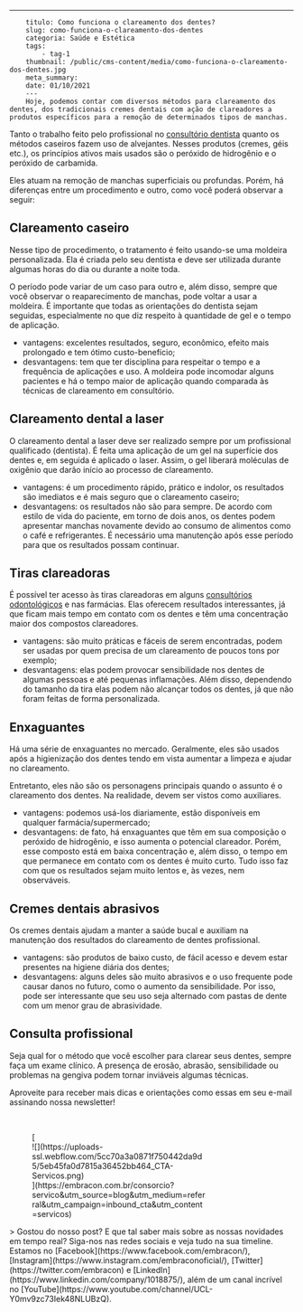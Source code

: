 ---
        titulo: Como funciona o clareamento dos dentes?
        slug: como-funciona-o-clareamento-dos-dentes
        categoria: Saúde e Estética
        tags:
            - tag-1
        thumbnail: /public/cms-content/media/como-funciona-o-clareamento-dos-dentes.jpg
        meta_summary: 
        date: 01/10/2021
        ---
        Hoje, podemos contar com diversos métodos para clareamento dos dentes, dos tradicionais cremes dentais com ação de clareadores a produtos específicos para a remoção de determinados tipos de manchas.

Tanto o trabalho feito pelo profissional no [consultório dentista](https://saude.ig.com.br/2017-03-20/dicas-para-manter-saude-bucal.html) quanto os métodos caseiros fazem uso de alvejantes. Nesses produtos (cremes, géis etc.), os princípios ativos mais usados são o peróxido de hidrogênio e o peróxido de carbamida.

Eles atuam na remoção de manchas superficiais ou profundas. Porém, há diferenças entre um procedimento e outro, como você poderá observar a seguir:

Clareamento caseiro
-------------------

Nesse tipo de procedimento, o tratamento é feito usando-se uma moldeira personalizada. Ela é criada pelo seu dentista e deve ser utilizada durante algumas horas do dia ou durante a noite toda.

O período pode variar de um caso para outro e, além disso, sempre que você observar o reaparecimento de manchas, pode voltar a usar a moldeira. É importante que todas as orientações do dentista sejam seguidas, especialmente no que diz respeito à quantidade de gel e o tempo de aplicação.

- vantagens: excelentes resultados, seguro, econômico, efeito mais prolongado e tem ótimo custo-benefício;
- desvantagens: tem que ter disciplina para respeitar o tempo e a frequência de aplicações e uso. A moldeira pode incomodar alguns pacientes e há o tempo maior de aplicação quando comparada às técnicas de clareamento em consultório.

Clareamento dental a laser
--------------------------

O clareamento dental a laser deve ser realizado sempre por um profissional qualificado (dentista). É feita uma aplicação de um gel na superfície dos dentes e, em seguida é aplicado o laser. Assim, o gel liberará moléculas de oxigênio que darão início ao processo de clareamento.

- vantagens: é um procedimento rápido, prático e indolor, os resultados são imediatos e é mais seguro que o clareamento caseiro;
- desvantagens: os resultados não são para sempre. De acordo com estilo de vida do paciente, em torno de dois anos, os dentes podem apresentar manchas novamente devido ao consumo de alimentos como o café e refrigerantes. É necessário uma manutenção após esse período para que os resultados possam continuar.

Tiras clareadoras
-----------------

É possível ter acesso às tiras clareadoras em alguns [consultórios odontológicos](https://www.terra.com.br/vida-e-estilo/saude/saude-bucal/boa-higiene-oral/dicas-que-ajudarao-a-cuidar-dos-dentes-com-aparelho,9d3458b29b646294d1706b7775c7996awh3nogy8.html) e nas farmácias. Elas oferecem resultados interessantes, já que ficam mais tempo em contato com os dentes e têm uma concentração maior dos compostos clareadores.

- vantagens: são muito práticas e fáceis de serem encontradas, podem ser usadas por quem precisa de um clareamento de poucos tons por exemplo;
- desvantagens: elas podem provocar sensibilidade nos dentes de algumas pessoas e até pequenas inflamações. Além disso, dependendo do tamanho da tira elas podem não alcançar todos os dentes, já que não foram feitas de forma personalizada.

Enxaguantes
-----------

Há uma série de enxaguantes no mercado. Geralmente, eles são usados após a higienização dos dentes tendo em vista aumentar a limpeza e ajudar no clareamento.

Entretanto, eles não são os personagens principais quando o assunto é o clareamento dos dentes. Na realidade, devem ser vistos como auxiliares.

- vantagens: podemos usá-los diariamente, estão disponíveis em qualquer farmácia/supermercado;
- desvantagens: de fato, há enxaguantes que têm em sua composição o peróxido de hidrogênio, e isso aumenta o potencial clareador. Porém, esse composto está em baixa concentração e, além disso, o tempo em que permanece em contato com os dentes é muito curto. Tudo isso faz com que os resultados sejam muito lentos e, às vezes, nem observáveis.

Cremes dentais abrasivos
------------------------

Os cremes dentais ajudam a manter a saúde bucal e auxiliam na manutenção dos resultados do clareamento de dentes profissional.

- vantagens: são produtos de baixo custo, de fácil acesso e devem estar presentes na higiene diária dos dentes;
- desvantagens: alguns deles são muito abrasivos e o uso frequente pode causar danos no futuro, como o aumento da sensibilidade. Por isso, pode ser interessante que seu uso seja alternado com pastas de dente com um menor grau de abrasividade.

Consulta profissional
---------------------

Seja qual for o método que você escolher para clarear seus dentes, sempre faça um exame clínico. A presença de erosão, abrasão, sensibilidade ou problemas na gengiva podem tornar inviáveis algumas técnicas.

Aproveite para receber mais dicas e orientações como essas em seu e-mail assinando nossa newsletter!

‍

<figure class="w-richtext-figure-type-image w-richtext-align-center" style="max-width:310px">[<div>![](https://uploads-ssl.webflow.com/5cc70a3a0871f750442da9d5/5eb45fa0d7815a36452bb464_CTA-Servicos.png)</div>](https://embracon.com.br/consorcio?servico&utm_source=blog&utm_medium=referral&utm_campaign=inbound_cta&utm_content=servicos)</figure>> Gostou do nosso post? E que tal saber mais sobre as nossas novidades em tempo real? Siga-nos nas redes sociais e veja tudo na sua timeline. Estamos no [Facebook](https://www.facebook.com/embracon/), [Instagram](https://www.instagram.com/embraconoficial/), [Twitter](https://twitter.com/embracon) e [LinkedIn](https://www.linkedin.com/company/1018875/), além de um canal incrível no [YouTube](https://www.youtube.com/channel/UCL-Y0mv9zc73Iek48NLUBzQ).

‍
        